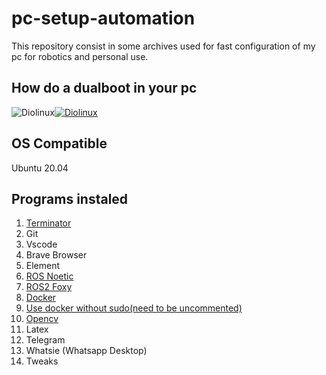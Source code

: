 # pc-setup-automation

This repository consist in some archives used for fast configuration of my pc for robotics and personal use.

## How do a dualboot in your pc

![Diolinux](https://www.youtube.com/watch?v=6D6L9Wml1oY)[![Diolinux](http://img.youtube.com/vi/6D6L9Wml1oY/0.jpg)](http://www.youtube.com/watch?v=6D6L9Wml1oY "Como fazer DUAL BOOT com Windows 10 e Linux - Tutorial FÁCIL - 2021")

## OS Compatible
Ubuntu 20.04

## Programs instaled
1. [Terminator](https://marquesfernandes.com/desenvolvimento/otimize-seu-terminal-no-liux-com-terminator/)
2. Git
3. Vscode
4. Brave Browser
5. Element
6. [ROS Noetic](http://wiki.ros.org/ROS/Tutorials)
7. [ROS2 Foxy](https://docs.ros.org/en/foxy/index.html)
8. [Docker](https://docs.docker.com/)
9. [Use docker without sudo(need to be uncommented)](https://docs.docker.com/engine/install/linux-postinstall/)
10. [Opencv](https://www.youtube.com/watch?v=oXlwWbU8l2o)
11. Latex
12. Telegram
13. Whatsie (Whatsapp Desktop)
14. Tweaks
